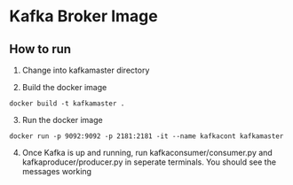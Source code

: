 # Kafka Broker Image

## How to run
1. Change into kafkamaster directory

2. Build the docker image
```
docker build -t kafkamaster .
```

3. Run the docker image
```
docker run -p 9092:9092 -p 2181:2181 -it --name kafkacont kafkamaster
```
4. Once Kafka is up and running, run kafkaconsumer/consumer.py and kafkaproducer/producer.py in seperate terminals. You should see the messages working